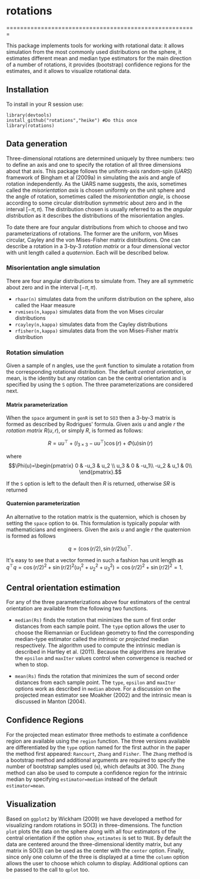 # rotations
=======================================================

This package implements tools for working with rotational data: it allows simulation from the most commonly used distributions on the sphere, it estimates different mean and median type estimators for the main direction of a number of rotations, it provides (bootstrap) confidence regions for the estimates, and it allows to visualize rotational data.

## Installation

To install in your R session use:
```
library(devtools)
install_github("rotations","heike") #Do this once
library(rotations)
```
## Data generation

Three-dimensional rotations are determined uniquely by three numbers: two to define an axis and one to specify the rotation of all three dimensions about that axis.  This package follows the uniform-axis random-spin (*UARS*) framework of Bingham et al (2009a) in simulating the axis and angle of rotation independently.  As the UARS name suggests, the axis, sometimes called the *misorientation axis* is chosen uniformly on the unit sphere and the angle of rotation, sometimes called the *misorientation angle*, is choose according to some circular distribution symmetric about zero and in the interval $[-\pi,\pi)$.  The distribution chosen is usually referred to as the *angular distribution* as it describes the distributions of the misorientation angles.

To date there are four angular distributions from which to choose and two parameterizations of rotations.  The former are the uniform, von Mises circular, Cayley and the von Mises-Fisher matrix distributions.  One can describe a rotation in a 3-by-3 *rotation matrix* or a four dimensional vector with unit length called a *quaternion*.  Each will be described below. 

### Misorientation angle simulation
There are four angular distributions to simulate from.  They are all symmetric about zero and in the interval $[-\pi,\pi)$.

* `rhaar(n)`  simulates data from the uniform distribution on the sphere, also called the Haar measure
* `rvmises(n,kappa)` simulates data from the von Mises circular distributions
* `rcayley(n,kappa)` simulates data from the Cayley distributions
* `rfisher(n,kappa)` simulates data from the von Mises-Fisher matrix distribution

### Rotation simulation
Given a sample of n angles, use the `genR` function to simulate a rotation from the corresponding rotational distribution.  The default *central orientation*, or mean, is the identity but any rotation can be the central orientation and is specified by using the `S` option.  The three parameterizations are considered next.

#### Matrix parameterization
When the `space` argument in `genR` is set to `SO3` then a 3-by-3 matrix is formed as described by Rodrigues' formula.  Given axis $u$ and angle $r$ the *rotation matrix* $R(u,r)$, or simply $R$, is formed as follows:

$$R=uu^\top+(I_{3\times 3}-uu^\top)\cos(r)+\Phi(u)\sin(r)$$

where 
$$\Phi(u)=\begin{pmatrix} 0 & -u_3 & u_2 \\ u_3 & 0 & -u_1\\ -u_2 & u_1 & 0\\ \end{pmatrix}.$$ 

If the `S` option is left to the default then $R$ is returned, otherwise $SR$ is returned

#### Quaternion parameterization
An alternative to the rotation matrix is the quaternion, which is chosen by setting the `space` option to `Q4`.  This formulation is typically popular with mathematicians and engineers.  Given the axis $u$ and angle $r$ the quaternion is formed as follows

$$q=(\cos(r/2),\sin(r/2)u)^\top.$$

It's easy to see that a vector formed in such a fashion has unit length as $q^\top q=\cos(r/2)^2+\sin(r/2)^2(u_1^2+u_2^2+u_3^2)=\cos(r/2)^2+\sin(r/2)^2=1$.

## Central orientation estimation
For any of the three parameterizations above four estimators of the central orientation are available from the following two functions.

* `median(Rs)` finds the rotation that minimizes the sum of first order distances from each sample point.  The `type` option allows the user to choose the Riemannian or Euclidean geometry to find the corresponding median-type estimator called the *intrinsic* or *projected* median respectively.  The algorithm used to compute the intrinsic median is described in Hartley et al. (2011).   Because the algorithms are iterative the `epsilon` and `maxIter` values control when convergence is reached or when to stop. 

* `mean(Rs)` finds the rotation that minimizes the sum of second order distances from each sample point.  The `type`, `epsilon` and `maxIter` options work as described in `median` above.  For a discussion on the projected mean estimator see Moakher (2002) and the intrinsic mean is discussed in Manton (2004).

## Confidence Regions
For the projected mean estimator three methods to estimate a confidence region are available using the `region` function.  The three versions available are differentiated by the `type` option named for the first author in the paper the method first appeared: `Rancourt`, `Zhang` and `Fisher`.  The `Zhang` method is a bootstrap method and additional arguments are required to specify the number of bootstrap samples used (`m`), which defaults at 300.  The `Zhang` method can also be used to compute a confidence region for the intrinsic median by specifying `estimator=median` instead of the default `estimator=mean`.

## Visualization
Based on `ggplot2` by Wickham (2009) we have developed a method for visualizing random rotations in SO(3) in three-dimensions.  The function `plot` plots the data on the sphere along with all four estimators of the central orientation if the option `show_estimates` is set to `TRUE`.  By default the data are centered around  the three-dimensional identity matrix, but any matrix in SO(3) can be used as the center with the `center` option.  Finally, since only one column of the three is displayed at a time the `column` option allows the user to choose which column to display.  Additional options can be passed to the call to `qplot` too.